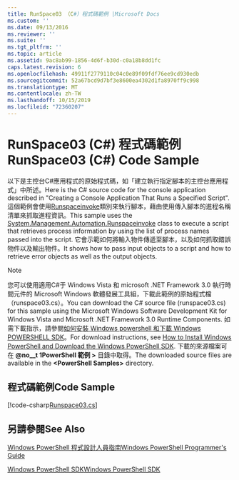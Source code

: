 ```yaml
---
title: RunSpace03 （C#）程式碼範例 |Microsoft Docs
ms.custom: ''
ms.date: 09/13/2016
ms.reviewer: ''
ms.suite: ''
ms.tgt_pltfrm: ''
ms.topic: article
ms.assetid: 9ac8ab99-1856-4d6f-b30d-c0a18b8dd1fc
caps.latest.revision: 6
ms.openlocfilehash: 49911f2779110c04c0e89f09fdf76ee9cd930edb
ms.sourcegitcommit: 52a67bcd9d7bf3e8600ea4302d1fa8970ff9c998
ms.translationtype: MT
ms.contentlocale: zh-TW
ms.lasthandoff: 10/15/2019
ms.locfileid: "72360207"
---
```

# <a name="runspace03-c-code-sample"></a><span data-ttu-id="f2a5b-102">RunSpace03 (C#) 程式碼範例</span><span class="sxs-lookup"><span data-stu-id="f2a5b-102">RunSpace03 (C#) Code Sample</span></span>

<span data-ttu-id="f2a5b-103">以下是主控台C#應用程式的原始程式碼，如「建立執行指定腳本的主控台應用程式」中所述。</span><span class="sxs-lookup"><span data-stu-id="f2a5b-103">Here is the C# source code for the console application described in "Creating a Console Application That Runs a Specified Script".</span></span> <span data-ttu-id="f2a5b-104">這個範例會使用[Runspaceinvoke](/dotnet/api/System.Management.Automation.RunspaceInvoke)類別來執行腳本，藉由使用傳入腳本的進程名稱清單來抓取進程資訊。</span><span class="sxs-lookup"><span data-stu-id="f2a5b-104">This sample uses the [System.Management.Automation.Runspaceinvoke](/dotnet/api/System.Management.Automation.RunspaceInvoke) class to execute a script that retrieves process information by using the list of process names passed into the script.</span></span> <span data-ttu-id="f2a5b-105">它會示範如何將輸入物件傳遞至腳本，以及如何抓取錯誤物件以及輸出物件。</span><span class="sxs-lookup"><span data-stu-id="f2a5b-105">It shows how to pass input objects to a script and how to retrieve error objects as well as the output objects.</span></span>

> [!NOTE]
> <span data-ttu-id="f2a5b-106">您可以使用適用C#于 Windows Vista 和 microsoft .NET Framework 3.0 執行時間元件的 Microsoft Windows 軟體發展工具組，下載此範例的原始程式檔（runspace03.cs）。</span><span class="sxs-lookup"><span data-stu-id="f2a5b-106">You can download the C# source file (runspace03.cs) for this sample using the Microsoft Windows Software Development Kit for Windows Vista and Microsoft .NET Framework 3.0 Runtime Components.</span></span> <span data-ttu-id="f2a5b-107">如需下載指示，請參閱[如何安裝 Windows powershell 和下載 Windows POWERSHELL SDK](/powershell/developer/installing-the-windows-powershell-sdk)。</span><span class="sxs-lookup"><span data-stu-id="f2a5b-107">For download instructions, see [How to Install Windows PowerShell and Download the Windows PowerShell SDK](/powershell/developer/installing-the-windows-powershell-sdk).</span></span>
> <span data-ttu-id="f2a5b-108">下載的來源檔案可在 **@no__t 1PowerShell 範例 >** 目錄中取得。</span><span class="sxs-lookup"><span data-stu-id="f2a5b-108">The downloaded source files are available in the **\<PowerShell Samples>** directory.</span></span>

## <a name="code-sample"></a><span data-ttu-id="f2a5b-109">程式碼範例</span><span class="sxs-lookup"><span data-stu-id="f2a5b-109">Code Sample</span></span>

[!code-csharp[Runspace03.cs](../../../../powershell-sdk-samples/SDK-2.0/csharp/Runspace03/Runspace03.cs#L11-L88 "Runspace03.cs")]

## <a name="see-also"></a><span data-ttu-id="f2a5b-110">另請參閱</span><span class="sxs-lookup"><span data-stu-id="f2a5b-110">See Also</span></span>

[<span data-ttu-id="f2a5b-111">Windows PowerShell 程式設計人員指南</span><span class="sxs-lookup"><span data-stu-id="f2a5b-111">Windows PowerShell Programmer's Guide</span></span>](./windows-powershell-programmer-s-guide.md)

[<span data-ttu-id="f2a5b-112">Windows PowerShell SDK</span><span class="sxs-lookup"><span data-stu-id="f2a5b-112">Windows PowerShell SDK</span></span>](../windows-powershell-reference.md)
